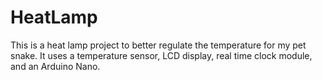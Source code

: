 # HeatLamp
This is a heat lamp project to better regulate the temperature for my pet snake. It uses a temperature sensor, LCD display, real time clock module, and an Arduino Nano.
